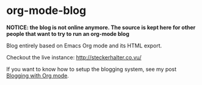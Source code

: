 org-mode-blog
=============

**NOTICE: the blog is not online anymore. The source is kept here for other people that want to try to run an org-mode blog**

Blog entirely based on Emacs Org mode and its HTML export.

Checkout the live instance: http://steckerhalter.co.vu/

If you want to know how to setup the blogging system, see my post [Blogging with Org mode](http://steckerhalter.co.vu/posts/blogging-with-org-mode.html).
